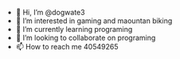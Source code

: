 - 👋 Hi, I’m @dogwate3
- 👀 I’m interested in gaming and maountan biking
- 🌱 I’m currently learning programing
- 💞️ I’m looking to collaborate on programing
- 📫 How to reach me 40549265

<!---
dogwate3/dogwate3 is a ✨ special ✨ repository because its `README.md` (this file) appears on your GitHub profile.
You can click the Preview link to take a look at your changes.
--->
